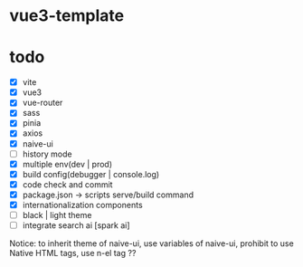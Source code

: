 # vue3-template

# todo
- [x] vite
- [x] vue3
- [x] vue-router
- [x] sass
- [x] pinia
- [x] axios
- [x] naive-ui
- [ ] history mode
- [x] multiple env(dev | prod)
- [x] build config(debugger | console.log)
- [x] code check and commit
- [x] package.json -> scripts serve/build command
- [x] internationalization components
- [ ] black | light theme
- [ ] integrate search ai [spark ai]

Notice: to inherit theme of naive-ui, use variables of naive-ui, prohibit to use Native HTML tags, use n-el tag ??
